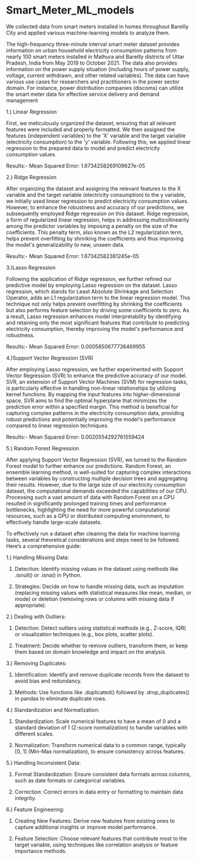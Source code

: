# Smart_Meter_ML_models
We collected data from smart meters installed in homes throughout Bareilly City and applied various machine-learning models to analyze them.

The high-frequency three-minute interval smart meter dataset provides information on urban household electricity consumption patterns from nearly 100 smart meters installed in Mathura and Bareilly districts of Uttar Pradesh, India from May 2019 to October 2021. The data also provides information on the power supply situation (including hours of power supply, voltage, current withdrawn, and other related variables). The data can have various use cases for researchers and practitioners in the power sector domain. For instance, power distribution companies (discoms) can utilize the smart meter data for effective service delivery and demand management

1.) Linear Regression

 First, we meticulously organized the dataset, ensuring that all relevant features were included 
 and properly formatted. We then assigned the features (independent variables) to the 'X'
 variable and the target variable (electricity consumption) to the 'y' variable. Following this, 
 we applied linear regression to the prepared data to model and predict electricity consumption 
 values.

Results:-
Mean Squared Error: 1.6734258269109627e-05

2.) Ridge Regression

After organizing the dataset and assigning the relevant features to the X variable and the target variable (electricity consumption) to the y variable, we initially used linear regression to predict electricity consumption values. However, to enhance the robustness and accuracy of our predictions, we subsequently employed Ridge regression on this dataset. Ridge regression, a form of regularized linear regression, helps in addressing multicollinearity among the predictor variables by imposing a penalty on the size of the coefficients. This penalty term, also known as the L2 regularization term, helps prevent overfitting by shrinking the coefficients and thus improving the model's generalizability to new, unseen data.

Results:-
Mean Squared Error: 1.67342582381245e-05

3.)Lasso Regression

 Following the application of Ridge regression, we further refined our predictive model by 
 employing Lasso regression on the dataset. Lasso regression, which stands for Least Absolute 
 Shrinkage and Selection Operator, adds an L1 regularization term to the linear regression model. 
 This technique not only helps prevent overfitting by shrinking the coefficients but also 
 performs feature selection by driving some coefficients to zero. As a result, Lasso regression 
 enhances model interpretability by identifying and retaining only the most significant features 
 that contribute to predicting electricity consumption, thereby improving the model's performance 
 and robustness.

 Results:-
 Mean Squared Error: 0.0005850677736469955

4.)Support Vector Regression (SVR) 

 After employing Lasso regression, we further experimented with Support Vector Regression (SVR)
 to enhance the predictive accuracy of our model. SVR, an extension of Support Vector Machines
 (SVM) for regression tasks, is particularly effective in handling non-linear relationships by 
 utilizing  kernel functions. By mapping the input features into higher-dimensional space, SVR
 aims to find the optimal hyperplane that minimizes the prediction error within a specified
 margin. This method is beneficial for capturing complex patterns in the electricity consumption 
 data, providing robust predictions and potentially improving the model's performance compared to 
 linear regression techniques.

  Results:-
  Mean Squared Error: 0.0020554292761559424

5.) Random Forest Regression

 After applying Support Vector Regression (SVR), we turned to the Random Forest model to further 
 enhance our predictions. Random Forest, an ensemble learning method, is well-suited for 
 capturing complex interactions between variables by constructing multiple decision trees and 
 aggregating their results. However, due to the large size of our electricity consumption 
 dataset, the computational demands exceeded the capabilities of our CPU. Processing such a vast 
 amount of data with Random Forest on a CPU resulted in significantly prolonged training times 
 and performance bottlenecks, highlighting the need for more powerful computational resources, 
 such as a GPU or distributed computing environment, to effectively handle large-scale datasets.

 To effectively run a dataset after cleaning the data for machine learning tasks, several 
 theoretical considerations and steps need to be followed. Here’s a comprehensive guide:

1.) Handling Missing Data:

  1. Detection: Identify missing values in the dataset using methods like .isnull() or .isna() in 
     Python.
   
  2. Strategies: Decide on how to handle missing data, such as imputation (replacing missing 
     values with statistical measures like mean, median, or mode) or deletion (removing rows or 
     columns with missing data if appropriate).
     
2.) Dealing with Outliers:

  1. Detection: Detect outliers using statistical methods (e.g., Z-score, IQR) or visualization 
     techniques (e.g., box plots, scatter plots).
    
  2. Treatment: Decide whether to remove outliers, transform them, or keep them based on domain 
     knowledge and impact on the analysis.
    
3.) Removing Duplicates:

  1. Identification: Identify and remove duplicate records from the dataset to avoid bias and 
     redundancy.
    
  2. Methods: Use functions like .duplicated() followed by .drop_duplicates() in pandas to 
     eliminate duplicate rows.
     
4.) Standardization and Normalization:

  1. Standardization: Scale numerical features to have a mean of 0 and a standard deviation of 1 
    (Z-score normalization) to handle variables with different scales.
  
  2. Normalization: Transform numerical data to a common range, typically [0, 1] (Min-Max 
     normalization), to ensure consistency across features.
  
5.) Handling Inconsistent Data:
 
  1. Format Standardization: Ensure consistent data formats across columns, such as date formats 
     or categorical variables.
     
  2. Correction: Correct errors in data entry or formatting to maintain data integrity.
     
6.) Feature Engineering:
 
  1. Creating New Features: Derive new features from existing ones to capture additional insights 
     or improve model performance.
     
  2. Feature Selection: Choose relevant features that contribute most to the target variable, 
     using techniques like correlation analysis or feature importance methods.
 
 
 
